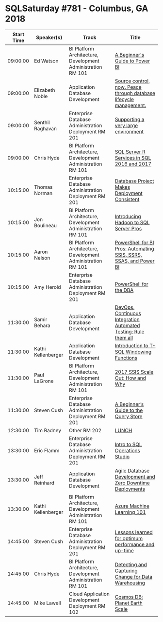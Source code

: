 # SQLSaturday #781 - Columbus, GA 2018
Start Time|Speaker(s)|Track|Title
---|---|---|---
09:00:00|Ed Watson|BI Platform Architecture, Development  Administration     RM 101|[A Beginner's Guide to Power BI](80349.md)
09:00:00|Elizabeth Noble|Application  Database Development|[Source control, now. Peace through database lifecycle management.](80873.md)
09:00:00|Senthil Raghavan|Enterprise Database Administration  Deployment  RM 201|[Supporting a very large environment](84059.md)
09:00:00|Chris Hyde|BI Platform Architecture, Development  Administration     RM 101|[SQL Server R Services in SQL 2016 and 2017](85108.md)
10:15:00|Thomas Norman|Enterprise Database Administration  Deployment  RM 201|[Database Project Makes Deployment Consistent](82238.md)
10:15:00|Jon Boulineau|BI Platform Architecture, Development  Administration     RM 101|[Introducing Hadoop to SQL Server Pros](82401.md)
10:15:00|Aaron Nelson|BI Platform Architecture, Development  Administration     RM 101|[PowerShell for BI Pros: Automating SSIS, SSRS, SSAS, and Power BI](82961.md)
10:15:00|Amy Herold|Enterprise Database Administration  Deployment  RM 201|[PowerShell for the DBA](85635.md)
11:30:00|Samir Behara|Application  Database Development|[DevOps, Continuous Integration  Automated Testing: Rule them all](80362.md)
11:30:00|Kathi Kellenberger|Application  Database Development|[Introduction to T-SQL Windowing Functions](80767.md)
11:30:00|Paul LaGrone|BI Platform Architecture, Development  Administration     RM 101|[2017 SSIS Scale Out:  How and Why](82459.md)
11:30:00|Steven Cush|Enterprise Database Administration  Deployment  RM 201|[A Beginner’s Guide to the Query Store](83670.md)
12:30:00|Tim Radney|Other RM 202|[LUNCH](85637.md)
13:30:00|Eric Flamm|Enterprise Database Administration  Deployment  RM 201|[Intro to SQL Operations Studio](80353.md)
13:30:00|Jeff Reinhard|Application  Database Development|[Agile Database Development and Zero Downtime Deployments](80758.md)
13:30:00|Kathi Kellenberger|BI Platform Architecture, Development  Administration     RM 101|[Azure Machine Learning 101](80766.md)
14:45:00|Steven Cush|Enterprise Database Administration  Deployment  RM 201|[Lessons learned for optimum performance and up-time](83731.md)
14:45:00|Chris Hyde|BI Platform Architecture, Development  Administration     RM 101|[Detecting and Capturing Change for Data Warehousing](85104.md)
14:45:00|Mike Lawell|Cloud Application Development  Deployment    RM 102|[Cosmos DB: Planet Earth Scale](85654.md)
